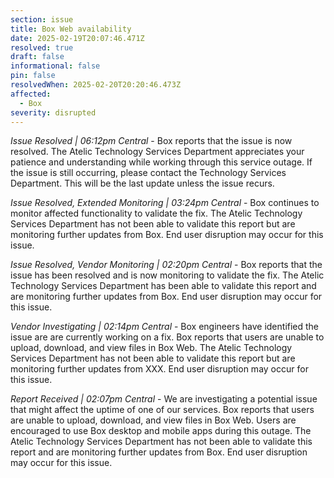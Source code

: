 ```yaml
---
section: issue
title: Box Web availability
date: 2025-02-19T20:07:46.471Z
resolved: true
draft: false
informational: false
pin: false
resolvedWhen: 2025-02-20T20:20:46.473Z
affected:
  - Box
severity: disrupted
---
```

*Issue Resolved | 06:12pm Central* - Box reports that the issue is now resolved. The Atelic Technology Services Department appreciates your patience and understanding while working through this service outage. If the issue is still occurring, please contact the Technology Services Department. This will be the last update unless the issue recurs.

*Issue Resolved, Extended Monitoring | 03:24pm Central* - Box continues to monitor affected functionality to validate the fix. The Atelic Technology Services Department has not been able to validate this report but are monitoring further updates from Box. End user disruption may occur for this issue.

*Issue Resolved, Vendor Monitoring | 02:20pm Central* - Box reports that the issue has been resolved and is now monitoring to validate the fix. The Atelic Technology Services Department has been able to validate this report and are monitoring further updates from Box. End user disruption may occur for this issue.

*Vendor Investigating | 02:14pm Central* - Box engineers have identified the issue are are currently working on a fix. Box reports that users are unable to upload, download, and view files in Box Web. The Atelic Technology Services Department has not been able to validate this report but are monitoring further updates from XXX. End user disruption may occur for this issue.

*Report Received | 02:07pm Central* - We are investigating a potential issue that might affect the uptime of one of our services. Box reports that users are unable to upload, download, and view files in Box Web. Users are encouraged to use Box desktop and mobile apps during this outage. The Atelic Technology Services Department has not been able to validate this report and are monitoring further updates from Box. End user disruption may occur for this issue.